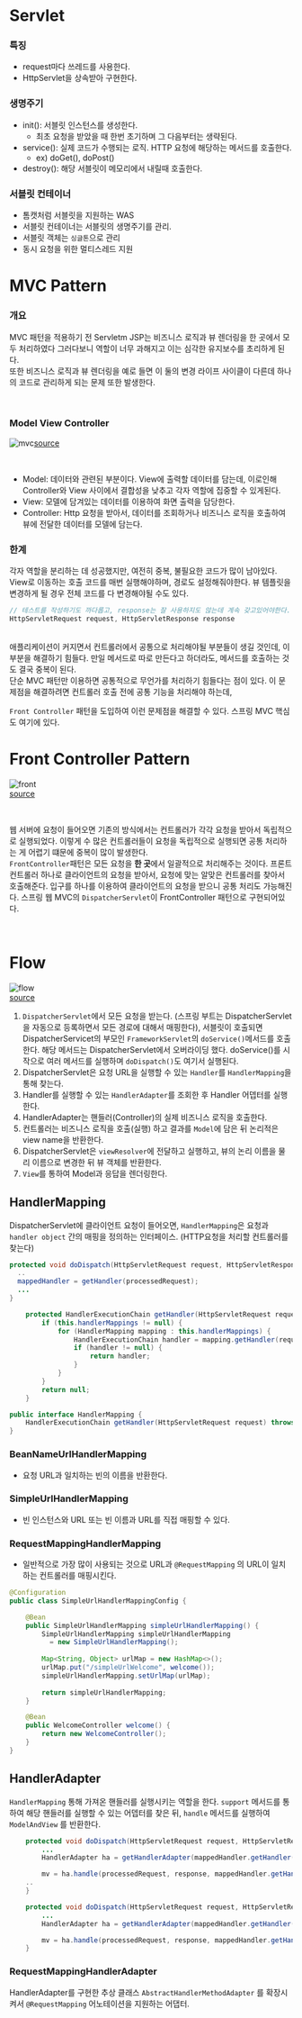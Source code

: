 # Servlet

### 특징

- request마다 쓰레드를 사용한다.
- HttpServlet을 상속받아 구현한다.

### 생명주기
- init(): 서블릿 인스턴스를 생성한다. 
  - 최초 요청을 받았을 때 한번 초기하며 그 다음부터는 생략된다.
- service(): 실제 코드가 수행되는 로직. HTTP 요청에 해당하는 메서드를 호출한다. 
  - ex) doGet(), doPost()
- destroy(): 해당 서블릿이 메모리에서 내릴때 호출한다.


### 서블릿 컨테이너

- 톰캣처럼 서블릿을 지원하는 WAS
- 서블릿 컨테이너는 서블릿의 생명주기를 관리.
- 서블릿 객체는 `싱글톤`으로 관리
- 동시 요청을 위한 멀티스레드 지원

# MVC Pattern

### 개요

MVC 패턴을 적용하기 전 Servletm JSP는 비즈니스 로직과 뷰 렌더링을 한 곳에서 모두 처리하였다 그러다보니 역할이 너무 과해지고 이는 심각한 유지보수를 초리하게 된다. </br>
또한 비즈니스 로직과 뷰 렌더링을 예로 들면 이 둘의 변경 라이프 사이클이 다른데 하나의 코드로 관리하게 되는 문제 또한 발생한다.

</br>

###  Model View Controller

![mvc](../../assets/mvc/mvc-1.png)[source](https://developer.mozilla.org/ko/docs/Glossary/MVC)

</br>

- Model: 데이터와 관련된 부분이다. View에 출력할 데이터를 담는데, 이로인해 Controller와 View 사이에서 결합성을 낮추고 각자 역할에 집중할 수 있게된다. 
- View: 모델에 담겨있는 데이터를 이용하여 화면 출력을 담당한다.
- Controller: Http 요청을 받아서, 데이터를 조회하거나 비즈니스 로직을 호출하여 뷰에 전달한 데이터를 모델에 담는다.

### 한계

각자 역할을 분리하는 데 성공했지만, 여전히 중복, 불필요한 코드가 많이 남아있다. </br>
View로 이동하는 호출 코드를 매번 실행해야하며, 경로도 설정해줘야한다. 뷰 템플릿을 변경하게 될 경우 전체 코드를 다 변경해야될 수도 있다.

``` java
// 테스트를 작성하기도 까다롭고, response는 잘 사용하지도 않는데 계속 갖고있어야한다.
HttpServletRequest request, HttpServletResponse response
```
</br>
애플리케이션이 커지면서 컨트롤러에서 공통으로 처리해야될 부분들이 생길 것인데, 이 부분을 해결하기 힘들다.
만일 메서드로 따로 만든다고 하더라도, 메서드를 호출하는 것도 결국 중복이 된다.
</br>
단순 MVC 패턴만 이용하면 공통적으로 무언가를 처리하기 힘들다는 점이 있다. 이 문제점을 해결하려면 컨트롤러 호출 전에 공통 기능을 처리해야 하는데, 

`Front Controller` 패턴을 도입하여 이런 문제점을 해결할 수 있다. 스프링 MVC 핵심도 여기에 있다.

# Front Controller Pattern
![front](../../assets/mvc/mvc-2.png)  </br>
[source](https://developer.ucsd.edu/develop/user-interface-3/applying-mvc.html)

</br>

웹 서버에 요청이 들어오면 기존의 방식에서는 컨트롤러가 각각 요청을 받아서 독립적으로 실행되었다. 이렇게 수 많은 컨트롤러들이 요청을 독립적으로 실행되면 공통 처리하는 게 어렵기 떄문에 중복이 많이 발생한다. </br>
`FrontController`패턴은 모든 요청을 **한 곳**에서 일괄적으로 처리해주는 것이다. 프론트 컨트롤러 하나로 클라이언트의 요청을 받아서, 요청에 맞는 알맞은 컨트롤러를 찾아서 호출해준다. 입구를 하나를 이용하여 클라이언트의 요청을 받으니 공통 처리도 가능해진다. 스프링 웹 MVC의 `DispatcherServlet`이 FrontController 패턴으로 구현되어있다.

 </br>

# Flow

![flow](../../assets/mvc/mvc-3.png)</br>
[source](https://terasolunaorg.github.io/guideline/1.0.1.RELEASE/en/Overview/SpringMVCOverview.html)


1. `DispatcherServlet`에서 모든 요청을 받는다. (스프링 부트는 DispatcherServlet을 자동으로 등록하면서 모든 경로에 대해서 매핑한다), 서블릿이 호출되면 DispatcherServicet의 부모인 `FrameworkServlet`의 `doService()`메서드를 호출한다. 해당 메서드는 DispatcherServlet에서 오버라이딩 했다. doService()를 시작으로 여러 메서드를 실행하며 `doDispatch()`도 여기서 실행된다.
2. DispatcherServlet은 요청 URL을 실행할 수 있는 `Handler`를 `HandlerMapping`을 통해 찾는다.
3. Handler를 실행할 수 있는 `HandlerAdapter`를 조회한 후 Handler 어뎁터를 실행한다.
4. HandlerAdapter는 핸들러(Controller)의 실제 비즈니스 로직을 호출한다.
5. 컨트롤러는 비즈니스 로직을 호출(실행) 하고 결과를 `Model`에 담은 뒤 논리적은 view name을 반환한다.
6. DispatcherServlet은 `viewResolver`에 전달하고 실행하고, 뷰의 논리 이름을 물리 이름으로 변경한 뒤 뷰 객체를 반환한다.
7. `View`를 통하여 Model과 응답을 렌더링한다.

## HandlerMapping

DispatcherServlet에 클라이언트 요청이 들어오면, `HandlerMapping`은 요청과 `handler object` 간의 매핑을 정의하는 인터페이스. (HTTP요청을 처리할 컨트롤러를 찾는다)

``` java
protected void doDispatch(HttpServletRequest request, HttpServletResponse response) throws Exception {
  ..
  mappedHandler = getHandler(processedRequest);
  ...
}

	protected HandlerExecutionChain getHandler(HttpServletRequest request) throws Exception {
		if (this.handlerMappings != null) {
			for (HandlerMapping mapping : this.handlerMappings) {
				HandlerExecutionChain handler = mapping.getHandler(request);
				if (handler != null) {
					return handler;
				}
			}
		}
		return null;
	}
```

``` java
public interface HandlerMapping {
	HandlerExecutionChain getHandler(HttpServletRequest request) throws Exception;
}
```

### BeanNameUrlHandlerMapping

- 요청 URL과 일치하는 빈의 이름을 반환한다.

### SimpleUrlHandlerMapping
- 빈 인스턴스와 URL 또는 빈 이름과 URL를 직접 매핑할 수 있다.

### RequestMappingHandlerMapping
- 일반적으로 가장 많이 사용되는 것으로 URL과  `@RequestMapping` 의 URL이 일치하는 컨트롤러를 매핑시킨다. 

``` java
@Configuration
public class SimpleUrlHandlerMappingConfig {

    @Bean
    public SimpleUrlHandlerMapping simpleUrlHandlerMapping() {
        SimpleUrlHandlerMapping simpleUrlHandlerMapping
          = new SimpleUrlHandlerMapping();
        
        Map<String, Object> urlMap = new HashMap<>();
        urlMap.put("/simpleUrlWelcome", welcome());
        simpleUrlHandlerMapping.setUrlMap(urlMap);
        
        return simpleUrlHandlerMapping;
    }

    @Bean
    public WelcomeController welcome() {
        return new WelcomeController();
    }
}
```

## HandlerAdapter

`HandlerMapping` 통해 가져온 핸들러를 실행시키는 역할을 한다. `support` 메서드를 통하여 해당 핸들러를 실행할 수 있는 어뎁터를 찾은 뒤, `handle` 메서드를 실행하여 `ModelAndView` 를 반환한다.

``` java
	protected void doDispatch(HttpServletRequest request, HttpServletResponse response) throws Exception {
		...
		HandlerAdapter ha = getHandlerAdapter(mappedHandler.getHandler());	// 핸들러 어댑터 찾기

		mv = ha.handle(processedRequest, response, mappedHandler.getHandler()); // 핸들러 어뎁터를 통해 핸들러 실행하여 ModelAndView 반환
    ..
	}
```

``` java
	protected void doDispatch(HttpServletRequest request, HttpServletResponse response) throws Exception {
		...
		HandlerAdapter ha = getHandlerAdapter(mappedHandler.getHandler());	// 핸들러 어댑터 찾기

		mv = ha.handle(processedRequest, response, mappedHandler.getHandler()); // 핸들러 어뎁터를 통해 핸들러 실행하여 ModelAndView 반환
	}
```

### RequestMappingHandlerAdapter

HandlerAdapter를 구현한 추상 클래스 `AbstractHandlerMethodAdapter` 를 확장시켜서 `@RequestMapping`  어노테이션을 지원하는 어댑터.